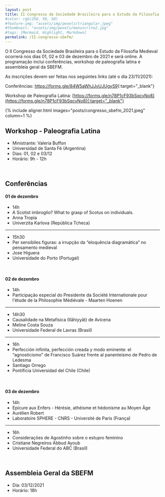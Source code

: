 ```yaml
---
layout: post
title: II Congresso da Sociedade Brasileira para o Estudo da Filosofia Medieval
#color: rgb(250, 50, 50)
#feature-img: "assets/img/pexels/triangular.jpeg"
#thumbnail: "assets/img/pexels/manuscrito2.jpg"
#tags: [Mermaid, Highlight, Markdown]
permalink: /II-congresso-sbefm/
---
```


O II Congresso da Sociedade Brasileira para o Estudo da Filosofia Medieval ocorrerá nos dias 01, 02 e 03 de dezembro de 2021 e será online. A programação inclui conferências, workshop de paleografia latina e assembleia geral da SBEFM.

As inscrições devem ser feitas nos seguintes links (até o dia 23/11/2021):

Conferências: <https://forms.gle/84W5aWhJJvUJUgyS9>{:target="_blank"}

Workshop de Paleografia Latina: [https://forms.gle/n78P1cF93bSqcvNo8](https://forms.gle/n78P1cF93bSqcvNo8){:target="_blank"}

{% include aligner.html images="posts/congresso_sbefm_2021.jpeg" column=1 %}


## Workshop - Paleografia Latina
- Ministrante: Valeria Buffon
- Universidad de Santa Fé (Argentina)
- Dias: 01, 02 e 03/12
- Horário: 9h - 12h

<br />

## Conferências


#### 01 de dezembro
- 14h
- A Scotist imbroglio? What to grasp of Scotus on individuals. 
- Anna Tropia 
- Univerzita Karlova (República Tcheca) 

<hr>

- 15h30 
- Per sensibiles figuras: a irrupção da “eloquência diagramática” no pensamento medieval 
- Jose Higuera 
- Universidade do Porto (Portugal) 

<br />

#### 02 de dezembro
- 14h
- Participação especial do Presidente da Société Internationale pour l'ëtude de la Philosophie Médiévale - Maarten Hoenen 

<hr>

- 14h30
- Causalidade na Metafísica (Ilāhiyyāt) de Avicena 
- Meline Costa Souza 
- Universidade Federal de Lavras (Brasil) 

<hr>

- 16h 
- Perfección infinita, perfección creada y modo eminente: el “agnosticismo” de Francisco Suárez frente al panenteísmo de Pedro de Ledesma 
- Santiago Orrego 
- Pontificia Universidad del Chile (Chile) 

<br />

#### 03 de dezembro
- 14h 
- Epicure aux Enfers - Hérésie, athéisme et hédonisme au Moyen Âge 
- Aurélien Robert 
- Laboratoire SPHERE - CNRS - Université de Paris (França) 

<hr>

- 16h 
- Considerações de Agostinho sobre o estupro feminino 
- Cristiane Negreiros Abbud Ayoub 
- Universidade Federal do ABC (Brasil) 

<br />

## Assembleia Geral da SBEFM
- Dia: 03/12/2021
- Horário: 18h